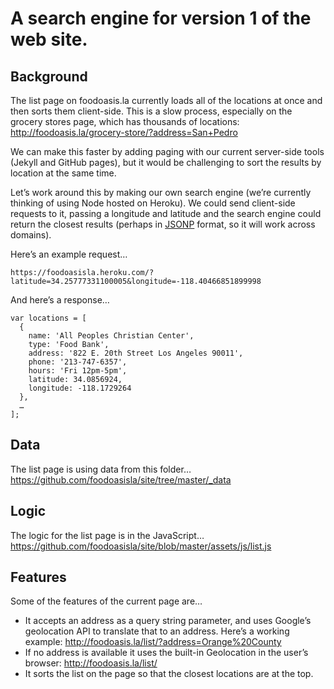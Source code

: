 # A search engine for version 1 of the web site.

## Background

The list page on foodoasis.la currently loads all of the locations at once and then sorts them client-side. This is a slow process, especially on the grocery stores page, which has thousands of locations:
http://foodoasis.la/grocery-store/?address=San+Pedro

We can make this faster by adding paging with our current server-side tools (Jekyll and GitHub pages), but it would be challenging to sort the results by location at the same time.

Let’s work around this by making our own search engine (we’re currently thinking of using Node hosted on Heroku). We could  send client-side requests to it, passing a longitude and latitude and the search engine could return the closest results (perhaps in [JSONP](https://en.wikipedia.org/wiki/JSONP) format, so it will work across domains).

Here’s an example request…
```
https://foodoasisla.heroku.com/?latitude=34.25777331100005&longitude=-118.40466851899998
```

And here’s a response…
```
var locations = [
  {
    name: 'All Peoples Christian Center',
    type: 'Food Bank',
    address: '822 E. 20th Street Los Angeles 90011',
    phone: '213-747-6357',
    hours: 'Fri 12pm-5pm',
    latitude: 34.0856924,
    longitude: -118.1729264
  },
  …
];
```

## Data

The list page is using data from this folder…
https://github.com/foodoasisla/site/tree/master/_data

## Logic

The logic for the list page is in the JavaScript…
https://github.com/foodoasisla/site/blob/master/assets/js/list.js

## Features

Some of the features of the current page are…

* It accepts an address as a query string parameter, and uses Google’s geolocation API to translate that to an address. Here’s a working example: http://foodoasis.la/list/?address=Orange%20County
* If no address is available it uses the built-in Geolocation in the user’s browser: http://foodoasis.la/list/
* It sorts the list on the page so that the closest locations are at the top.
